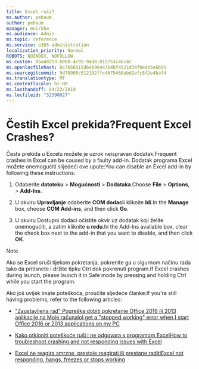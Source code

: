 ```yaml
---
title: Excel ruši?
ms.author: pebaum
author: pebaum
manager: mnirkhe
ms.audience: Admin
ms.topic: reference
ms.service: o365-administration
localization_priority: Normal
ROBOTS: NOINDEX, NOFOLLOW
ms.custom: 0ba48253-6088-4c95-94d8-815753c46c4c
ms.openlocfilehash: 8c7b56515d6eb96447b4bf4521d34f0ede5e6b95
ms.sourcegitcommit: 9d78905c512192ffc4675468abd2efc5f2e4baf4
ms.translationtype: MT
ms.contentlocale: hr-HR
ms.lasthandoff: 04/23/2019
ms.locfileid: "32390027"
---
```

# <a name="frequent-excel-crashes"></a><span data-ttu-id="da632-102">Čestih Excel prekida?</span><span class="sxs-lookup"><span data-stu-id="da632-102">Frequent Excel Crashes?</span></span>

<span data-ttu-id="da632-103">Česta prekida u Excelu možete je uzrok neispravan dodatak.</span><span class="sxs-lookup"><span data-stu-id="da632-103">Frequent crashes in Excel can be caused by a faulty add-in.</span></span> <span data-ttu-id="da632-104">Dodatak programa Excel možete onemogućiti slijedeći ove upute:</span><span class="sxs-lookup"><span data-stu-id="da632-104">You can disable an Excel add-in by following these instructions:</span></span>
  
1. <span data-ttu-id="da632-105">Odaberite **datoteku** \> **Mogućnosti** \> **Dodataka**.</span><span class="sxs-lookup"><span data-stu-id="da632-105">Choose **File** \> **Options**, \> **Add-Ins**.</span></span>
    
2. <span data-ttu-id="da632-106">U okviru **Upravljanje** odaberite **COM dodaci**i kliknite **Idi**.</span><span class="sxs-lookup"><span data-stu-id="da632-106">In the **Manage** box, choose **COM Add-ins**, and then click **Go**.</span></span>
    
3. <span data-ttu-id="da632-107">U okviru Dostupni dodaci očistite okvir uz dodatak koji želite onemogućiti, a zatim kliknite **u redu**.</span><span class="sxs-lookup"><span data-stu-id="da632-107">In the Add-Ins available box, clear the check box next to the add-in that you want to disable, and then click **OK**.</span></span>
    
> [!NOTE]
> <span data-ttu-id="da632-108">Ako se Excel sruši tijekom pokretanja, pokrenite ga u sigurnom načinu rada tako da pritisnete i držite tipku Ctrl dok pokrenuti program.</span><span class="sxs-lookup"><span data-stu-id="da632-108">If Excel crashes during launch, please launch it in Safe mode by pressing and holding Ctrl while you start the program.</span></span> 
  
<span data-ttu-id="da632-109">Ako još uvijek imate poteškoća, proučite sljedeće članke:</span><span class="sxs-lookup"><span data-stu-id="da632-109">If you're still having problems, refer to the following articles:</span></span>
  
- [<span data-ttu-id="da632-110">"Zaustavljena rad" Pogreška dobiti pokretanje Office 2016 ili 2013 aplikacije na Moje računalo</span><span class="sxs-lookup"><span data-stu-id="da632-110">I get a "stopped working" error when I start Office 2016 or 2013 applications on my PC</span></span>](https://support.office.com/article/52bd7985-4e99-4a35-84c8-2d9b8301a2fa.aspx)
    
- [<span data-ttu-id="da632-111">Kako otkloniti poteškoće ruši i ne odgovara s programom Excel</span><span class="sxs-lookup"><span data-stu-id="da632-111">How to troubleshoot crashing and not responding issues with Excel</span></span>](https://support.microsoft.com/help/2758592/how-to-troubleshoot-crashing-and-not-responding-issues-with-excel)
    
- [<span data-ttu-id="da632-112">Excel ne reagira smrzne, prestaje reagirati ili prestane raditi</span><span class="sxs-lookup"><span data-stu-id="da632-112">Excel not responding, hangs, freezes or stops working</span></span>](https://support.office.com/article/37e7d3c9-9e84-40bf-a805-4ca6853a1ff4.aspx)
    
